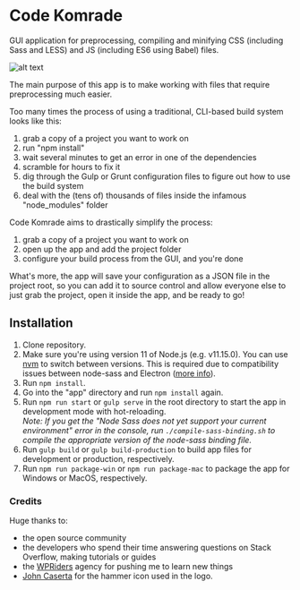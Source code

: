 # Code Komrade
GUI application for preprocessing, compiling and minifying CSS (including Sass and LESS) and JS (including ES6 using Babel) files.

![alt text](https://novalx.com/assets/code-komrade-preview.png "Application preview")

The main purpose of this app is to make working with files that require preprocessing much easier.

Too many times the process of using a traditional, CLI-based build system looks like this:  
1. grab a copy of a project you want to work on
2. run "npm install"
3. wait several minutes to get an error in one of the dependencies
4. scramble for hours to fix it
5. dig through the Gulp or Grunt configuration files to figure out how to use the build system
6. deal with the (tens of) thousands of files inside the infamous "node_modules" folder

Code Komrade aims to drastically simplify the process:  
1. grab a copy of a project you want to work on
2. open up the app and add the project folder
3. configure your build process from the GUI, and you're done

What's more, the app will save your configuration as a JSON file in the project root, so you can add it to source control and allow everyone else to just grab the project, open it inside the app, and be ready to go!

## Installation
1. Clone repository.
2. Make sure you're using version 11 of Node.js (e.g. v11.15.0). You can use [nvm](https://github.com/nvm-sh/nvm) to switch between versions. This is required due to compatibility issues between node-sass and Electron ([more info](https://github.com/sass/node-sass/issues/2054)).
3. Run `npm install`.
4. Go into the "app" directory and run `npm install` again.
5. Run `npm run start` or `gulp serve` in the root directory to start the app in development mode with hot-reloading.  
   *Note: If you get the "Node Sass does not yet support your current environment" error in the console, run `./compile-sass-binding.sh` to compile the appropriate version of the node-sass binding file.*
6. Run `gulp build` or `gulp build-production` to build app files for development or production, respectively.
7. Run `npm run package-win` or `npm run package-mac` to package the app for Windows or MacOS, respectively.

### Credits
Huge thanks to:
- the open source community
- the developers who spend their time answering questions on Stack Overflow, making tutorials or guides
- the [WPRiders](https://wpriders.com) agency for pushing me to learn new things
- [John Caserta](https://thenounproject.com/johncaserta/) for the hammer icon used in the logo.
